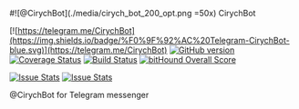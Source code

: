 #![@CirychBot](./media/cirych_bot_200_opt.png =50x) CirychBot

[![https://telegram.me/CirychBot](https://img.shields.io/badge/%F0%9F%92%AC%20Telegram-CirychBot-blue.svg)](https://telegram.me/CirychBot)
[![GitHub version](https://badge.fury.io/gh/Cirych%2FCirychBot.svg)](https://badge.fury.io/gh/Cirych%2FCirychBot)
[![Coverage Status](https://coveralls.io/repos/github/Cirych/CirychBot/badge.svg?branch=master)](https://coveralls.io/github/Cirych/CirychBot?branch=master)
[![Build Status](https://travis-ci.org/Cirych/CirychBot.svg?branch=master)](https://travis-ci.org/Cirych/CirychBot)
[![bitHound Overall Score](https://www.bithound.io/github/Cirych/CirychBot/badges/score.svg)](https://www.bithound.io/github/Cirych/CirychBot)

[![Issue Stats](http://issuestats.com/github/Cirych/CirychBot/badge/pr)](http://issuestats.com/github/Cirych/CirychBot)
[![Issue Stats](http://issuestats.com/github/Cirych/CirychBot/badge/issue)](http://issuestats.com/github/Cirych/CirychBot)


@CirychBot for Telegram messenger
